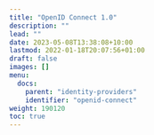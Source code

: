 ```yaml
---
title: "OpenID Connect 1.0"
description: ""
lead: ""
date: 2023-05-08T13:38:08+10:00
lastmod: 2022-01-18T20:07:56+01:00
draft: false
images: []
menu:
  docs:
    parent: "identity-providers"
    identifier: "openid-connect"
weight: 190120
toc: true
---
```

